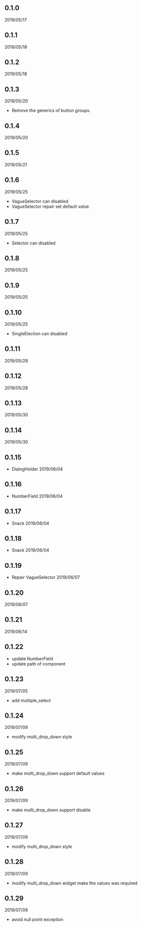 ## 0.1.0 
2019/05/17
## 0.1.1 
2019/05/18
## 0.1.2 
2019/05/18
## 0.1.3 
2019/05/20
- Remove the generics of button groups.
## 0.1.4 
2019/05/20
## 0.1.5 
2019/05/21
## 0.1.6 
2019/05/25
- VagueSelector can disabled
- VagueSelector repair set default value
## 0.1.7 
2019/05/25
- Selector can disabled
## 0.1.8 
2019/05/25
## 0.1.9 
2019/05/25
## 0.1.10 
2019/05/25
- SingleElection can disabled
## 0.1.11
2019/05/28
## 0.1.12
2019/05/28
## 0.1.13
2019/05/30
## 0.1.14
2019/05/30
## 0.1.15
- DialogHolder
2019/06/04
## 0.1.16
- NumberField
2019/06/04
## 0.1.17
- Snack
2019/06/04
## 0.1.18
- Snack
2019/06/04
## 0.1.19
- Repair VagueSelector
2019/06/07
## 0.1.20
2019/06/07
## 0.1.21
2019/06/14
## 0.1.22
- update NumberField
- update path of component
## 0.1.23
2019/07/05
- add multiple_select
## 0.1.24
2019/07/09
- modify multi_drop_down style
## 0.1.25
2019/07/09
- make multi_drop_down support default values
## 0.1.26
2019/07/09
- make multi_drop_down support disable
## 0.1.27
2019/07/09
- modify multi_drop_down style
## 0.1.28
2019/07/09
- modify multi_drop_down widget make the values was required
## 0.1.29
2019/07/09
- avoid null point exception
